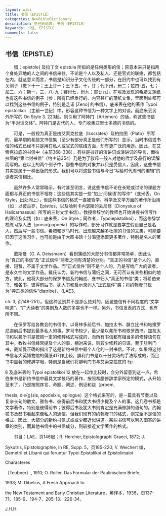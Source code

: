 ```yaml
---
layout: wiki
title: 书信（EPISTLE）
categories: NewBibleDictionary
description: 圣经新词典: 书信（EPISTLE）
keywords: 书信, EPISTLE
comments: false
---
```


## 书信（EPISTLE）

　　腊：epistole{ 及拉丁文 epistula 所指的是任何类形的信；原意本来只是指两个身处异地的人之间的书信来往，不论是个人以及私人、还是官式的联络，都包括在内。就这意义而言，书信是知识分子文化传统的一部分，在旧约中也可以找到有关例子（撒下十一；王上廿一；王下五，十，廿；代下卅，卅二；拉四-五，七；尼二，六；斯一，三，八-九；赛卅七，卅九；耶廿九）。在埃及发现的希腊文蒲纸也有这些书信的例子（参：所有已经发行的、内容甚广的蒲纸文集，里面到处都可以找到这些书信的例子，特别是芝诺 [Zeno] 的书信）。底米丢在他的著作 Typoi epistolikoi （主前一世纪）中，形容这种书信为一种文字上的对谈。而底米丢另外所写的 On Style 3. 223起，则引用了阿特门（Artemon）的话，称这些书信为“半对话文体”。阿特门是古代的人，专门收集亚里士多德的书信的。

　　可是，一般视为真正是由艾索克拉底（Isocrates）及柏拉图（Plato）所写的、最早期的希腊文书信集（至少有部分真正是他们所写的）显示，当时书信或书信的格式已经不只是用在私人或官式的联络方面，却有更广泛的用途。因此，在艾索克拉底的书信中（主前368-338），有些是拟好的演讲词或演讲词的导言，而柏拉图的“第七封书信”（约主前354）乃是为了驳斥一般人对他的哲学及品行的误解而写的。在以上的两个例子中，那些书信的对象并非只是受信人，因此，这些书信其实是属于一种出版的形式。我们可以将这些书信与今日“写给时代周刊的编辑”的读者来信相比。

　　虽然许多人常常暗示，有时甚至明言，说这些书信不论在长短或讨论的课题方面都与真正的书信不相符；这些信其实是一些“加上‘问候语’的写作”（底米丢，On Style，出处同上），但这种书信的格式一直被哲学、科学及文学方面的著作所沿用（如：以彼古罗，Epistles，以及哈利卡内瑟斯的丢尼修〔Dionysius of Halicarnassus〕所写的三封文学书信）。教授修辞学的教师也开始讲授书信写作的理论及实践（如：底米丢，On Style；同作者，Typoiepistolikoi），而这修辞学校练习拟人法（proso{popoeia）的写作时，部分习作就是要学生假设自己是名人，然后写一些书信。希腊和罗马时代，出现越来越多杜撰的书信的文集，可能要归因于这类习作，也可能是由于大图书馆十分渴望添置更多著作，特别是名人的著作。

　　戴斯曼（G. A. Deissmann）看到蒲纸的大部分书信都非常简单，因此认为“真正的书信”及“正式信件”两者之间有清楚的分别。“真正的书信”是个人的，直接、短暂，不属于文学作品。而“正式信件”则不是个人的，乃是写给广大的读者，是永久性的文学作品。戴氏认为，新约书信与蒲纸之间，无可否认有某些相似的地方，故此，他将大部分的保罗书信及约翰贰、叁书归入“真正的书信”类；将希伯来书、雅各书、彼得前后书、犹大书和启示录列入“正式信件”类；将约翰壹书视为“抨击类的信件”diatribe{，（LAE3,

ch. 3, 页148-251）。但这种区别并不是那么绝对的，因这些信有不同程度的“文学味道”。“广大读者”的类别及人数的多寡也不一样。另外，书信发表的方式，也有所不同。

　　在保罗写给各教会的书信中，以哥林多前后书、加拉太书、腓立比书和帖撒罗尼迦前后书提到最多私人的事。罗马书较少，最少是以弗所书和歌罗西书。加拉太书和以弗所书是按照一定的修辞格式写成的，而所有书信都有相当多的修辞语句在其中。教牧书信经常提及个人的事，相对来说，则较少修辞的句语。至于腓利门书，戴斯曼正确的指出了这是新约书信中最个人化的一封书信。不过，如果将这封书信与大英博物馆的蒲纸417作比较，腓利门书是以十分灵巧的手法写成的，而且书中显著的修辞字眼，特别是当我们将腓利门书与艾索克拉底的 Ep.

8 及底米丢的 Typoi epistolikoi 12 放在一起作比较时，会分外留意到这一点。希伯来书是新约书信中最具文学技巧的著作，按照希腊修辞学家所定的模式，从开始至末了，乃是按照序言、命题、阐述、例证和跋（proem,

thesis, die{g{sis, apodeixis, epilogue）这个格式来写的，是一篇具有节奏以及复杂长句的散文。雅各书、彼得前后书和犹大书很少提及个人的事。这几卷书都是文学著作，特别是彼得前书；彼得后书及犹大书则肯定是充满修辞的语句的。约翰贰书及叁书看起来像私人的通信，但我们现有的约翰壹书的格式，则完全不是信的格式。因此，大部分的新约书信式或或少都近似讲道。某些书信可以列入函寄的讲章的类别，而其他书信中的书信成分，则较接近文学著作的格式。

　　书目：LAE，页146起；R. Hercher, Epistolographi Graeci, 1872; J.

Sykutris, Epistolographie, in RE, Supp. 5，页185-220; V. Weichert 编，Demetrii et Libanii qui feruntur Typoi Epistolikoi et Epistolimaioi

Characteres

（Teubner）, 1910; O. Roller, Das Formular der Paulinischen Briefe,

1933; M. Dibelius, A Fresh Approach to

the New Testament and Early Christian Literature，英译本，1936，页137-71、185-9、194-7、205-13、226-34。

J.H.H.









